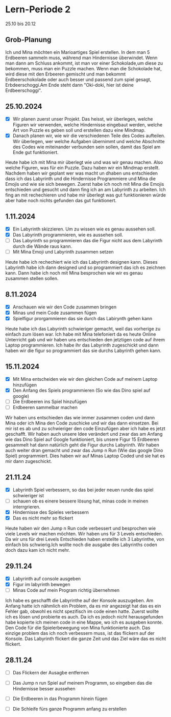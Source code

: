# Lern-Periode 2

25.10 bis 20.12

## Grob-Planung
Ich und Mina möchten ein Marioartiges Spiel erstellen. In dem man 5 Erdbeeren sammeln muss, während man Hindernisse überwindet. Wenn man dann am Schluss ankommt, ist man vor einer Schokolade,um diese zu bekommen, muss man ein Puzzle machen. Wenn man die Schokolade hat, wird diese mit den Erbeeren gemischt und man bekommt Erdbeerschokolade oder auch besser und passend zum spiel gesagt, Erbdeerschoggi.Am Ende steht dann "Oki-doki, hier ist deine Erdbeerschoggi".

## 25.10.2024

- [x] Wir planen zuerst unser Projekt. Das heisst, wir überlegen, welche Figuren wir verwenden, welche Hindernisse eingebaut werden, welche Art von Puzzle es geben soll und erstellen dazu eine Mindmap.
- [x] Danach planen wir, wie wir die verschiedenen Teile des Codes aufteilen. Wir überlegen, wer welche Aufgaben übernimmt und welche Abschnitte des Codes wie miteinander verbunden sein sollen, damit das Spiel am Ende gut funktioniert.

Heute habe ich mit Mina mir überlegt wie und was wir genau machen. Also welche Figuren, was für ein Puzzle. Dazu haben wir ein Mindmap erstellt. Nachdem haben wir geplant wer was macht un dhaben uns entschieden dass ich das Labyrinth und die Hindernisse Programmiere und Mina die Emojis und wie sie sich bewegen. Zuerst habe ich noch mit Mina die Emojis entschieden und gesucht und dann fing ich an am Labyrinth zu arbeiten. Ich fing an mit rechechieren und habe mir überlegt was gut funktionieren würde aber habe noch nichts gefunden das gut funktionert.


## 1.11.2024

- [x] Ein Labyrinth skizzieren. Um zu wissen wie es genau aussehen soll.
- [X] Das Labyrinth programmieren, wie es aussehen soll.
- [ ] Das Labyrinth so programmieren das die Figur nicht aus dem Labyrinth durch die Wände raus kann.
- [ ] Mit Mina Emoji und Labyrinth zusammen setzen

Heute habe ich rechechiert wie ich das Labyrinth designen kann. Dieses Labyrinth habe ich dann designed und so programmiert das ich es zeichnen kann. Dann habe ich noch mit Mina besprochen wie wir es genau zusammen stellen sollen.


## 8.11.2024

- [X] Anschauen wie wir den Code zusammen bringen
- [x] Minas und mein Code zusammen fügen
- [x] Spielfigur prorgammieren das sie durch das Labirynth gehen kann

Heute habe ich das Labyrinth schwieriger gemacht, weil das vorherige zu einfach zum lösen war. Ich habe mit Mina telefoniert da es heute Online Unterricht gab und wir haben uns entschieden den jetztigen code auf ihrem Laptop programmieren. Ich habe ihr das Labyrinth zugeschickt und dann haben wir die figur so programmiert das sie durchs Labyrinth gehen kann.

## 15.11.2024

- [x] Mit Mina entscheiden wie wir den gleichen Code auf meinem Laptop hinzufügen
- [x] Den Anfang des Spiels programmieren (So wie das Dino spiel auf google)
- [ ] Die Erdbeeren ins Spiel hinzufügen
- [ ] Erdbeeren sammelbar machen

Wir haben uns entschieden das wie immer zusammen coden und dann Mina oder ich Mina den Code zuschicke und wir das dann einsetzen. Bei mir ist es ab und zu schwieriger den code Einzufügen aber ich habe es jetzt geschafft.
Wir haben auch unsere Idee verändert und zwar das am Anfang wie das Dino Spiel auf Google funktioniert, bis unsere Figur 15 Erdbeeren gesammelt hat dann natürlich geht die Figur durchs Labyrinth. 
Wir haben auch weiter dran gemacht und zwar das Jump n Run (Wie das google Dino Spiel) programmiert. Dies haben wir auf Minas Laptop Coded und sie hat es mir dann zugeschickt.


## 21.11.24

- [x] Labyrinth Spiel verbessern, so das bei jeder neuen runde das spiel schwieriger ist
- [ ] schauen ob es einere bessere lösung hat, minas code in meinen interrgrieren.
- [x] Hindernisse des Spieles verbessern
- [x] Das es nicht mehr so flickert

Heute haben wir den Jump n Run code verbessert und besprochen wie viele Levels wir machen möchten. Wir haben uns für 3 Levels entschieden. Da wir uns für drei Levels Entschieden haben erstellte ich 3 Labyrinthe, von einfach bis schwierig.Ich wollte noch die ausgabe des Labyrinths coden doch dazu kam ich nicht mehr.

## 29.11.24
- [x] Labyrinth auf console ausgeben
- [x] Figur im labyrinth bewegen
- [ ] Minas Code auf mein Program richtig übernehmen

Ich habe es geschafft die Labyrinthe auf der Konsole auszugeben. Am Anfang hatte ich nähmlich ein Problem, da es mir angezeigt hat das es ein Fehler gab, obwohl es nicht spezifisch im code einen hatte. Zuerst wollte ich es lösen und probierte es auch. Da ich es jedoch nicht herausgefunden habe kopierte ich meinen code in eine Mappe, wo ich es ausgeben konnte. Den Code für die Spielerbewegung von Mina funktionierte auch. Das einzige problem das ich noch verbessern muss, ist das flickern auf der Konsole. Das Labyrinth flickert die ganze Zeit und das Ziel wäre das es nicht flickert.

## 28.11.24
- [ ] Das Flickern der Ausagbe entfernen
- [ ] Das Jump n run Spiel auf meinem Programm, so eingeben das die Hindernisse besser aussehen
- [ ] Die Erdbeeren in das Programm hinein fügen
- [ ] Die Schleife fürs ganze Programm anfang zu erstellen
      
      
